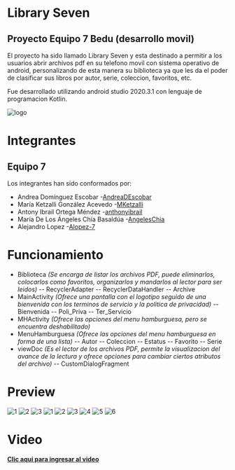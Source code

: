 # Library Seven
## Proyecto Equipo 7 Bedu (desarrollo movil)
El proyecto ha sido llamado Library Seven y esta destinado a permitir a los usuarios abrir archivos pdf en su telefono movil con sistema operativo de android, personalizando de esta manera su biblioteca ya que les da el poder de clasificar sus libros por autor, serie, coleccion, favoritos, etc.

Fue desarrollado utilizando android studio 2020.3.1 con lenguaje de programacion Kotlin.

![logo](https://user-images.githubusercontent.com/55233980/127573715-c27f7019-cb64-4c2b-a96e-a9b6f5a53e9f.PNG)

# Integrantes
## Equipo 7
Los integrantes han sido conformados por:

- Andrea Domínguez Escobar  -[AndreaDEscobar](https://github.com/AndreaDEscobar) 
- María Ketzalli González Acevedo -[MKetzalli](https://github.com/MKetzalli) 
- Antony Ibrail Ortega Méndez -[anthonyibrail](https://github.com/anthonyibrail) 
- María De Los Ángeles Chía Basaldúa -[AngelesChia](https://github.com/AngelesChia)
- Alejandro Lopez -[Alopez-7](https://github.com/Alopez-7)

# Funcionamiento

 - Biblioteca *(Se encarga de listar los archivos PDF, puede eliminarlos, colocarlos como favoritos, organizarlos y mandarlos al lector para ser leidos)*
 -- RecyclerAdapter 
 -- RecyclerDataHandler 
 -- Archive 
 - MainActivity *(Ofrece una pantalla con el logotipo seguido de una bienvenida con los terminos de servicio y la politica de privacidad)*
 -- Bienvenida 
 -- Poli_Priva 
 -- Ter_Servicio 
 - MHActivity *(Ofrece las opciones del menu hamburguesa, pero se encuentra deshabilitado)*
 - MenuHamburguesa *(Ofrece las opciones del menu hamburguesa en forma de una lista)*
 -- Autor
 -- Coleccion 
 -- Estatus 
 -- Favorito 
 -- Serie 
 - viewDoc *(Es el lector de los archivos PDF, permite la visualizacion del avance de la lectura y ofrece opciones para cambiar ciertos atributos del archivo)*
 -- CustomDialogFragment

# Preview
![1](https://user-images.githubusercontent.com/55233980/127582306-d8f3a94f-7141-4352-99d3-c093391149f8.PNG)
![2](https://user-images.githubusercontent.com/55233980/127582307-d23f51df-a785-438a-8a58-9c2488a8021d.PNG)
![3](https://user-images.githubusercontent.com/55233980/127582298-1dcd3c22-3b53-46d6-9051-23b6299f3fc1.PNG)
![1](https://user-images.githubusercontent.com/55233980/129206494-384887ad-bfa4-45f0-8c81-a721ca3a884a.PNG)
![2](https://user-images.githubusercontent.com/55233980/129206498-b7502016-66f3-450a-ad44-6101accd6277.PNG)
![3](https://user-images.githubusercontent.com/55233980/129206499-b452d17f-8cd0-4c79-8319-336f3eae2014.PNG)
![4](https://user-images.githubusercontent.com/55233980/129206501-1121ce3c-dfd2-48b3-a0ec-c63578b48b3d.PNG)
![5](https://user-images.githubusercontent.com/55233980/129206503-239eeb52-94b0-402e-90f9-4b3eadc5f9a6.PNG)
![6](https://user-images.githubusercontent.com/55233980/129206504-12dd77e4-5cc9-4333-8de3-cbc54b258f68.PNG)
# Video

 **[Clic aqui para ingresar al video](https://youtu.be/B_HLvYLsFeM)**
